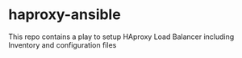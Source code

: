 # haproxy-ansible
This repo contains a play to setup HAproxy Load Balancer including Inventory and configuration files
